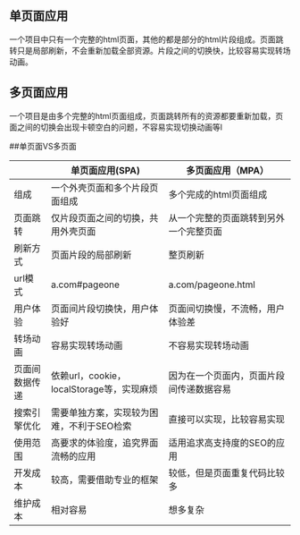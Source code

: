 ## 单页面应用
一个项目中只有一个完整的html页面，其他的都是部分的html片段组成。页面跳转只是局部刷新，不会重新加载全部资源。片段之间的切换快，比较容易实现转场动画。

## 多页面应用
一个项目是由多个完整的html页面组成，页面跳转所有的资源都要重新加载，页面之间的切换会出现卡顿空白的问题，不容易实现切换动画等l

##单页面VS多页面

|      | 单页面应用(SPA) | 多页面应用（MPA） |
|----- |-------- | ------------- |
|组成  | 一个外壳页面和多个片段页面组成 | 多个完成的html页面组成|
|页面跳转 | 仅片段页面之间的切换，共用外壳页面 | 从一个完整的页面跳转到另外一个完整页面|
|刷新方式 | 页面片段的局部刷新 | 整页刷新 |
|url模式 | a.com#pageone  | a.com/pageone.html|
|用户体验| 页面间片段切换快，用户体验好 | 页面间切换慢，不流畅，用户体验差|
|转场动画| 容易实现转场动画 | 不容易实现转场动画|
|页面间数据传递| 依赖url，cookie，localStorage等，实现麻烦| 因为在一个页面内，页面片段间传递数据容易|
|搜索引擎优化 | 需要单独方案，实现较为困难，不利于SEO检索 | 直接可以实现，比较容易实现|
|使用范围 | 高要求的体验度，追究界面流畅的应用 | 适用追求高支持度的SEO的应用 |
|开发成本 | 较高，需要借助专业的框架 | 较低，但是页面重复代码比较多 |
|维护成本 | 相对容易 | 想多复杂 |

